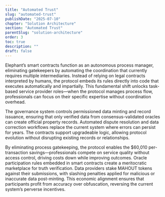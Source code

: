 ```yaml
---
title: "Automated Trust"
slug: "automated-trust"
publishDate: "2025-07-10"
chapter: "Solution Architecture"
section: "Automated Trust"
parentSlug: "solution-architecture"
order: 3
toc: true
description: ""
draft: false
---
```


Elephant’s smart contracts function as an autonomous process manager, eliminating gatekeepers by automating the coordination that currently requires multiple intermediaries. Instead of relying on legal contracts interpreted by humans, the protocol embeds its rules directly into code that executes automatically and impartially. This fundamental shift unlocks task-based service provider roles—when the protocol manages process flow, professionals can focus on their specific expertise without coordination overhead.

The governance system controls permissioned data minting and record issuance, ensuring that only verified data from consensus-validated oracles can create official property records. Automated dispute resolution and data correction workflows replace the current system where errors can persist for years. The contracts support upgradeable logic, allowing protocol evolution without disrupting existing records or relationships.

By eliminating process gatekeeping, the protocol enables the \$60,010 per-transaction savings—professionals compete on service quality without access control, driving costs down while improving outcomes. Oracle participation rules embedded in smart contracts create a meritocratic marketplace for truth verification. Data providers stake MAHOUT tokens against their submissions, with slashing penalties applied for malicious or inaccurate data post-minting. This economic alignment ensures that participants profit from accuracy over obfuscation, reversing the current system’s perverse incentives.
